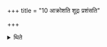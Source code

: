 +++
title = "10 आक्रोशति शूद्रः प्रशंसति"

+++

<details><summary>थिते</summary>

आक्रोशति शूद्रः । प्रशंसति ब्राह्मणः १०
</details>
